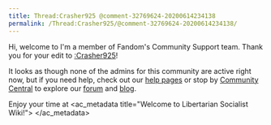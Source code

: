 ```yaml
---
title: Thread:Crasher925 @comment-32769624-20200614234138
permalink: /Thread:Crasher925/@comment-32769624-20200614234138/
---
```


Hi, welcome to I'm a member of Fandom's Community Support team. Thank
you for your edit to [:Crasher925](:Crasher925 "wikilink")!

It looks as though none of the admins for this community are active
right now, but if you need help, check out our [help
pages](Help:Contents "wikilink") or stop by [Community
Central](w:c:community:main_page "wikilink") to explore our
[forum](w:forums "wikilink") and [blog](w:sblog "wikilink").

Enjoy your time at
<ac_metadata title="Welcome to Libertarian Socialist Wiki!">
</ac_metadata>